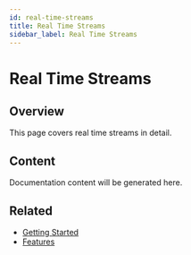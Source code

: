 ```yaml
---
id: real-time-streams
title: Real Time Streams
sidebar_label: Real Time Streams
---
```


# Real Time Streams

## Overview

This page covers real time streams in detail.

## Content

Documentation content will be generated here.

## Related

- [Getting Started](/getting-started)
- [Features](/features)
